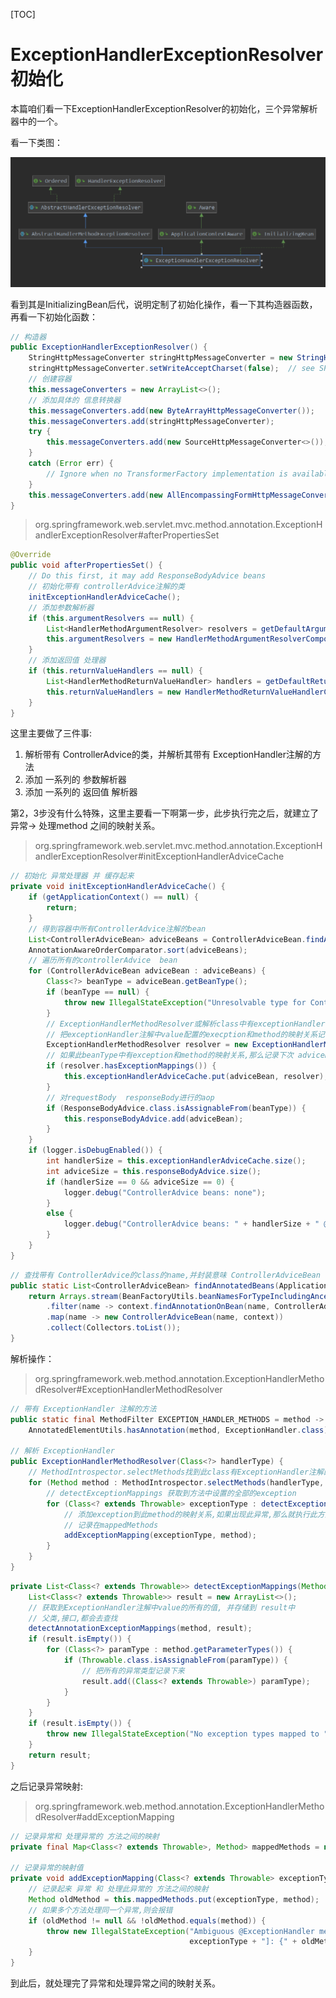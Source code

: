 [TOC]

# ExceptionHandlerExceptionResolver 初始化

本篇咱们看一下ExceptionHandlerExceptionResolver的初始化，三个异常解析器中的一个。

看一下类图：

![](../../image/spring/ExceptionHandlerExceptionResolver.png)

看到其是InitializingBean后代，说明定制了初始化操作，看一下其构造器函数，再看一下初始化函数：

```java
// 构造器
public ExceptionHandlerExceptionResolver() {
    StringHttpMessageConverter stringHttpMessageConverter = new StringHttpMessageConverter();
    stringHttpMessageConverter.setWriteAcceptCharset(false);  // see SPR-7316
    // 创建容器
    this.messageConverters = new ArrayList<>();
    // 添加具体的 信息转换器
    this.messageConverters.add(new ByteArrayHttpMessageConverter());
    this.messageConverters.add(stringHttpMessageConverter);
    try {
        this.messageConverters.add(new SourceHttpMessageConverter<>());
    }
    catch (Error err) {
        // Ignore when no TransformerFactory implementation is available
    }
    this.messageConverters.add(new AllEncompassingFormHttpMessageConverter());
}
```

> org.springframework.web.servlet.mvc.method.annotation.ExceptionHandlerExceptionResolver#afterPropertiesSet

```java
@Override
public void afterPropertiesSet() {
    // Do this first, it may add ResponseBodyAdvice beans
    // 初始化带有 controllerAdvice注解的类
    initExceptionHandlerAdviceCache();
    // 添加参数解析器
    if (this.argumentResolvers == null) {
        List<HandlerMethodArgumentResolver> resolvers = getDefaultArgumentResolvers();
        this.argumentResolvers = new HandlerMethodArgumentResolverComposite().addResolvers(resolvers);
    }
    // 添加返回值 处理器
    if (this.returnValueHandlers == null) {
        List<HandlerMethodReturnValueHandler> handlers = getDefaultReturnValueHandlers();
        this.returnValueHandlers = new HandlerMethodReturnValueHandlerComposite().addHandlers(handlers);
    }
}
```

这里主要做了三件事:

1. 解析带有 ControllerAdvice的类，并解析其带有 ExceptionHandler注解的方法
2. 添加 一系列的  参数解析器
3. 添加 一系列的 返回值 解析器

第2，3步没有什么特殊，这里主要看一下啊第一步，此步执行完之后，就建立了 异常-> 处理method 之间的映射关系。

> org.springframework.web.servlet.mvc.method.annotation.ExceptionHandlerExceptionResolver#initExceptionHandlerAdviceCache

```java
// 初始化 异常处理器 并 缓存起来
private void initExceptionHandlerAdviceCache() {
    if (getApplicationContext() == null) {
        return;
    }
    // 得到容器中所有ControllerAdvice注解的bean
    List<ControllerAdviceBean> adviceBeans = ControllerAdviceBean.findAnnotatedBeans(getApplicationContext());
    AnnotationAwareOrderComparator.sort(adviceBeans);
    // 遍历所有的controllerAdvice  bean
    for (ControllerAdviceBean adviceBean : adviceBeans) {
        Class<?> beanType = adviceBean.getBeanType();
        if (beanType == null) {
            throw new IllegalStateException("Unresolvable type for ControllerAdviceBean: " + adviceBean);
        }
        // ExceptionHandlerMethodResolver或解析class中有exceptionHandler注解的方法
        // 把exceptionHandler注解中value配置的execption和method的映射关系记录在 mappedmethod中
        ExceptionHandlerMethodResolver resolver = new ExceptionHandlerMethodResolver(beanType);
        // 如果此beanType中有exception和method的映射关系,那么记录下次 adviceBean和此ExceptionHandlerMethodResolver的关系
        if (resolver.hasExceptionMappings()) {
            this.exceptionHandlerAdviceCache.put(adviceBean, resolver);
        }
        // 对requestBody  responseBody进行的aop
        if (ResponseBodyAdvice.class.isAssignableFrom(beanType)) {
            this.responseBodyAdvice.add(adviceBean);
        }
    }
    if (logger.isDebugEnabled()) {
        int handlerSize = this.exceptionHandlerAdviceCache.size();
        int adviceSize = this.responseBodyAdvice.size();
        if (handlerSize == 0 && adviceSize == 0) {
            logger.debug("ControllerAdvice beans: none");
        }
        else {
            logger.debug("ControllerAdvice beans: " + handlerSize + " @ExceptionHandler, " + adviceSize + " ResponseBodyAdvice");
        }
    }
}
```

```java
// 查找带有 ControllerAdvice的class的name,并封装意味 ControllerAdviceBean
public static List<ControllerAdviceBean> findAnnotatedBeans(ApplicationContext context) {
    return Arrays.stream(BeanFactoryUtils.beanNamesForTypeIncludingAncestors(context, Object.class))
        .filter(name -> context.findAnnotationOnBean(name, ControllerAdvice.class) != null)
        .map(name -> new ControllerAdviceBean(name, context))
        .collect(Collectors.toList());
}
```

解析操作：

> org.springframework.web.method.annotation.ExceptionHandlerMethodResolver#ExceptionHandlerMethodResolver

```java
// 带有 ExceptionHandler 注解的方法
public static final MethodFilter EXCEPTION_HANDLER_METHODS = method ->
    AnnotatedElementUtils.hasAnnotation(method, ExceptionHandler.class);

// 解析 ExceptionHandler
public ExceptionHandlerMethodResolver(Class<?> handlerType) {
    // MethodIntrospector.selectMethods找到此class有ExceptionHandler注解的方法
    for (Method method : MethodIntrospector.selectMethods(handlerType, EXCEPTION_HANDLER_METHODS)) {
        // detectExceptionMappings 获取到方法中设置的全部的exception
        for (Class<? extends Throwable> exceptionType : detectExceptionMappings(method)) {
            // 添加exception到此method的映射关系,如果出现此异常,那么就执行此方法来进行处理
            // 记录在mappedMethods
            addExceptionMapping(exceptionType, method);
        }
    }
}
```

```java
private List<Class<? extends Throwable>> detectExceptionMappings(Method method) {
    List<Class<? extends Throwable>> result = new ArrayList<>();
    // 获取到ExceptionHandler注解中value的所有的值, 并存储到 result中
    // 父类,接口,都会去查找
    detectAnnotationExceptionMappings(method, result);
    if (result.isEmpty()) {
        for (Class<?> paramType : method.getParameterTypes()) {
            if (Throwable.class.isAssignableFrom(paramType)) {
                // 把所有的异常类型记录下来
                result.add((Class<? extends Throwable>) paramType);
            }
        }
    }
    if (result.isEmpty()) {
        throw new IllegalStateException("No exception types mapped to " + method);
    }
    return result;
}
```

之后记录异常映射:

> org.springframework.web.method.annotation.ExceptionHandlerMethodResolver#addExceptionMapping

```java
// 记录异常和 处理异常的 方法之间的映射
private final Map<Class<? extends Throwable>, Method> mappedMethods = new HashMap<>(16);

// 记录异常的映射值
private void addExceptionMapping(Class<? extends Throwable> exceptionType, Method method) {
    // 记录起来 异常 和 处理此异常的 方法之间的映射
    Method oldMethod = this.mappedMethods.put(exceptionType, method);
    // 如果多个方法处理同一个异常,则会报错
    if (oldMethod != null && !oldMethod.equals(method)) {
        throw new IllegalStateException("Ambiguous @ExceptionHandler method mapped for [" +
                                        exceptionType + "]: {" + oldMethod + ", " + method + "}");
    }
}
```

到此后，就处理完了异常和处理异常之间的映射关系。























































